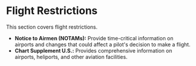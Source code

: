 
# Flight Restrictions

This section covers flight restrictions.

*   **Notice to Airmen (NOTAMs):** Provide time-critical information on airports and changes that could affect a pilot's decision to make a flight.
*   **Chart Supplement U.S.:** Provides comprehensive information on airports, heliports, and other aviation facilities.
